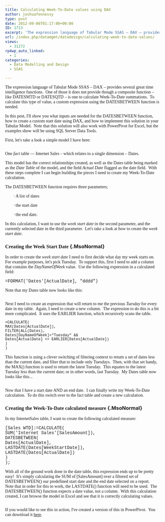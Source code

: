 ```yaml
---
title: Calculating Week-To-Date values using DAX
author: joshuafennessy
type: post
date: 2012-09-06T01:17:00+00:00
ID: 1713
excerpt: 'The expression language of Tabular Mode SSAS – DAX – provides several great time intelligence functions.  One of those it does not provide though a composite function – like DATESMTD or DATESQTD – is one to calculate Week-To-Date summations.  To calcula&hellip;'
url: /index.php/datamgmt/datadesign/calculating-week-to-date-values/
views:
  - 31272
rp4wp_auto_linked:
  - 1
categories:
  - Data Modelling and Design
  - SSAS

---
```

<p class="MsoNormal">
  <span style="font-family: verdana,geneva;">The expression language of Tabular Mode SSAS – DAX – provides several great time intelligence functions.  One of those it does not provide though a composite function – like DATESMTD or DATESQTD – is one to calculate Week-To-Date summations.  To calculate this type of value, a custom expression using the DATESBETWEEN function is needed.</span>
</p>

<p class="MsoNormal">
  <span style="font-family: verdana,geneva;">In this post, I'll show you what inputs are needed for the DATESBETWEEN function, how to create a custom start date using DAX, and how to implement this solution in your Tabular Model.  Note that this solution will also work with PowerPivot for Excel, but the examples show will be using SQL Server Data Tools.</span>
</p>

<p class="MsoNormal">
  <span style="font-family: verdana,geneva;">First, let's take a look a simple model I have here: </span>
</p>

<p class="MsoNormal">
  <span style="font-family: verdana,geneva;"><img src="/wp-content/uploads/users/joshuafennessy/1.png?mtime=1346900843&quot;><img alt=&quot;&quot; src=&quot;/wp-content/uploads/users/joshuafennessy/1.png" alt="" /><br /></span>
</p>

<p class="MsoNormal">
  <span style="font-family: verdana,geneva;"> </span>
</p>

<p class="MsoNormal">
  <span style="font-family: verdana,geneva;">One <em style="mso-bidi-font-style: normal;">fact</em> table — Internet Sales – which relates to a single dimension – Dates.</span>
</p>

<p class="MsoNormal">
  <span style="font-family: verdana,geneva;">This model has the correct relationships created, as well as the Dates table being marked as the <em style="mso-bidi-font-style: normal;">Date Table</em> of the model, and the field <em style="mso-bidi-font-style: normal;">Actual Date</em> flagged as the date field.  With these steps complete I can begin building the pieces I need to create my Week-To-Date calculation.</span>
</p>

<p class="MsoNormal">
  <span style="font-family: verdana,geneva;">The DATESBETWEEN function requires three parameters;</span>
</p>

<p class="MsoListParagraphCxSpMiddle" style="margin-left: 38.25pt; text-indent: -0.25in;">
  <span style="font-family: verdana,geneva;">·<span style="font-style: normal; font-variant: normal; font-weight: normal; font-size: 7pt; line-height: normal; font-size-adjust: none; font-stretch: normal;"> </span>A list of dates</span>
</p>

<p class="MsoListParagraphCxSpMiddle" style="margin-left: 38.25pt; text-indent: -0.25in;">
  <span style="font-family: verdana,geneva;">·<span style="font-style: normal; font-variant: normal; font-weight: normal; font-size: 7pt; line-height: normal; font-size-adjust: none; font-stretch: normal;"> </span>the start date</span>
</p>

<p class="MsoListParagraphCxSpLast" style="margin-left: 38.25pt; text-indent: -0.25in;">
  <span style="font-family: verdana,geneva;">·<span style="font-style: normal; font-variant: normal; font-weight: normal; font-size: 7pt; line-height: normal; font-size-adjust: none; font-stretch: normal;"> </span> the end date. </span>
</p>

<p class="MsoNormal">
  <span style="font-family: verdana,geneva;">In this calculation, I want to use the <em style="mso-bidi-font-style: normal;">week start date</em> in the second parameter, and the currently selected date in the third parameter.  Let's take a look at how to create the <em style="mso-bidi-font-style: normal;">week start date</em>.</span>
</p>

### <span style="font-family: verdana,geneva;">Creating the Week Start Date</span> {.MsoNormal}

<p class="MsoNormal">
  <span style="font-family: verdana,geneva;">In order to create the <em style="mso-bidi-font-style: normal;">week start date</em> I need to first decide what day my week starts on.  For example purposes, let's pick Tuesday.  To support this, first I need to add a column that contains the <em style="mso-bidi-font-style: normal;">DayNameOfWeek</em> value.  Use the following expression in a calculated field:<br /></span>
</p>

<p class="MsoNormal">
  <span style="font-family: courier new,courier;"> =FORMAT('Dates'[ActualDate], "dddd")</span>
</p>

<p class="MsoNormal">
  <span style="font-family: verdana,geneva;">Note that my Dates table now looks like this:</span>
</p>

<p class="MsoNormal">
  <span style="font-family: verdana,geneva;"><img src="/wp-content/uploads/users/joshuafennessy/2.png" alt="" /><br /></span>
</p>

<p class="MsoNormal">
  <span style="font-family: verdana,geneva;"> </span>
</p>

<p class="MsoNormal">
  <span style="font-family: verdana,geneva;">Next I need to create an expression that will return to me the previous <em style="mso-bidi-font-style: normal;">Tuesday</em> for every date in my table.  Again, I need to create a new column.  The expression to do this is a bit more complicated.  It uses the EARLIER function, which recursively scans the table.</span>
</p>

<p class="MsoNormal">
  <span style="font-family: courier new,courier;"><span style="font-size: 9pt; line-height: 115%;">=CALCULATE(<br /> MAX(Dates[ActualDate]),<br /> FILTER(ALL(Dates), <br /> Dates[DayNameOfWeek]="Tuesday" && <br /> Dates[ActualDate] <= EARLIER(Dates[ActualDate])<br /> )<br /> )</span></span>
</p>

<p class="MsoNormal">
  <span style="font-family: verdana,geneva;">This function is using a clever switching of filtering context to return a set of dates less than the current date, and filter that to include only Tuesdays.  Then, with that set handy, the MAX() function is used to return the latest Tuesday.  This equates to the latest Tuesday less than the current date; or in other words, last Tuesday.  My Dates table now looks like this...</span>
</p>

<p class="MsoNormal">
  <span style="font-family: verdana,geneva;"><img src="/wp-content/uploads/users/joshuafennessy/3.png" alt="" /><br /></span>
</p>

<p class="MsoNormal">
  <span style="font-family: verdana,geneva;"> </span>
</p>

<p class="MsoNormal">
  <span style="font-family: verdana,geneva;">Now that I have a start date AND an end date.  I can finally write my Week-To-Date calculation.  To do this switch over to the fact table and create a new calculation.</span>
</p>

### <span style="font-family: verdana,geneva;">Creating the Week-To-Date calculated measure</span> {.MsoNormal}

<p class="MsoNormal">
  <span style="font-family: verdana,geneva;">In my InternetSales table, I want to create the following calculated measure:</span>
</p>

<p class="MsoNormal">
  <span style="font-family: courier new,courier;">[Sales WTD]:=CALCULATE(</span><br /><span style="font-family: courier new,courier;"> SUM('Internet Sales'[SalesAmount]),                         <br /> DATESBETWEEN(          <br /> Dates[ActualDate],<br /> LASTDATE(Dates[WeekStartDate]), <br /> LASTDATE(Dates[ActualDate])</span><span style="font-family: courier new,courier;"><br /> )<br /> );</span>
</p>

<p class="MsoNormal">
  <span style="font-family: verdana,geneva;">With all of the ground work done in the date table, this expression ends up to be pretty easy!  It's simply calculating the SUM of [SalesAmount] over a filtered set of DATESBETWEEN() our predefined start date and the end date selected on a report.  Note that in order for this to work, the LASTDATE() function will need to be used.  The DATESBETWEEN() function expects a date value, not a column.  With this calculation created, I can browse the model in Excel and see that it is correctly calculating values.</span>
</p>

<p class="MsoNormal">
  <span style="font-family: verdana,geneva;"><img src="/wp-content/uploads/users/joshuafennessy/4.png" alt="" /><br /></span>
</p>

<p class="MsoNormal">
  <span style="font-family: verdana,geneva;"> </span>
</p>

<p class="MsoNormal">
  <span style="font-family: verdana,geneva;"> </span>
</p>

<p class="MsoNormal">
  <span style="font-family: verdana,geneva;"> </span>
</p>

<p class="MsoNormal">
  <span style="font-family: verdana,geneva;">If you would like to see this in action, I've created a version of this in PowerPivot.  You can download it <a href="https://skydrive.live.com/redir?resid=B33397EE4D528C9A!9620" target="_blank">here</a>.</span>
</p>

<p class="MsoNormal">
  <span style="font-family: verdana,geneva;"> </span>
</p>